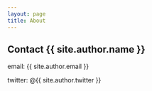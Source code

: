 ```yaml
---
layout: page
title: About
---
```


## Contact {{ site.author.name }}

email: {{ site.author.email }}

twitter: @{{ site.author.twitter }}
